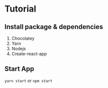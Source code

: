 # Tutorial

## Install package & dependencies
 1. Chocolatey
 2. Yarn
 3. Nodejs
 4. Create-react-app
 
## Start App
`yarn start`
or
`npm start`